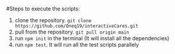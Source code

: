 #Steps to execute the scripts:
1) clone the repository.
`git clone https://github.com/Oneq19/interactiveCares.git`
2) pull from the repository.
`git pull origin main`
3) run `npm init` in the terminal (It will install all the dependencies)
4) run `npm test`. It will run all the test scripts parallely
